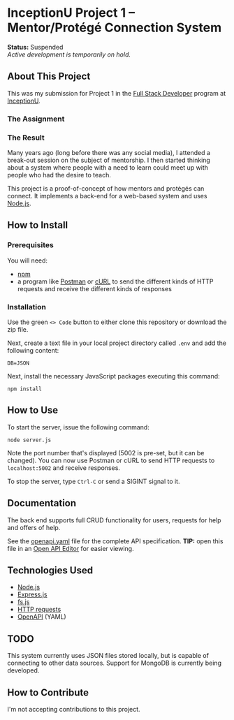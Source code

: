 # InceptionU Project 1 &ndash; Mentor/Protégé Connection System

**Status:**  Suspended<br />
*Active development is temporarily on hold.*

## About This Project

This was my submission for Project 1 in the [Full Stack Developer](https://www.inceptionu.com/full-stack-developer-program/) program at [InceptionU](https://www.inceptionu.com/).

### The Assignment

### The Result

Many years ago (long before there was any social media), I attended a break-out session on the subject of mentorship.  I then started thinking about a system where people with a need to learn could meet up with people who had the desire to teach.

This project is a proof-of-concept of how mentors and protégés can connect.  It implements a back-end for a web-based system and uses [Node.js](https://nodejs.org/).

## How to Install

### Prerequisites

You will need:

- [npm](https://www.npmjs.com/package/npm)
- a program like [Postman](https://www.postman.com/downloads/) or [cURL](https://curl.se/) to send the different kinds of HTTP requests and receive the different kinds of responses

### Installation

Use the green `<> Code` button to either clone this repository or download the zip file.

Next, create a text file in your local project directory called `.env` and add the following content:

```
DB=JSON
```

Next, install the necessary JavaScript packages executing this command:

```
npm install
```

## How to Use

To start the server, issue the following command:

`node server.js`

Note the port number that's displayed (5002 is pre-set, but it can be changed).  You can now use Postman or cURL to send HTTP requests to `localhost:5002` and receive responses.

To stop the server, type `Ctrl-C` or send a SIGINT signal to it.

## Documentation

The back end supports full CRUD functionality for users, requests for help and offers of help.

See the [openapi.yaml](openapi.yaml) file for the complete API specification.  **TIP:**  open this file in an [Open API Editor](https://editor.swagger.io/?url=https://raw.githubusercontent.com/kwoodman1970/InceptionU-Project1/main/openapi.yaml) for easier viewing.

## Technologies Used

- [Node.js](https://nodejs.org/)
- [Express.js](https://expressjs.com/)
- [fs.js](https://www.npmjs.com/package/fs-js)
- [HTTP requests](https://developer.mozilla.org/en-US/docs/Web/HTTP/Methods)
- [OpenAPI](https://www.openapis.org/) (YAML)

## TODO

This system currently uses JSON files stored locally, but is capable of connecting to other data sources.  Support for MongoDB is currently being developed.

## How to Contribute

I'm not accepting contributions to this project.
